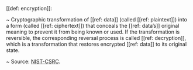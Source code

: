 [[def: encryption]]:

~ Cryptographic transformation of [[ref: data]] (called [[ref: plaintext]]) into a form (called [[ref: ciphertext]]) that conceals the [[ref: data’s]] original meaning to prevent it from being known or used. If the transformation is reversible, the corresponding reversal process is called [[ref: decryption]], which is a transformation that restores encrypted [[ref: data]] to its original state.

~ Source: [NIST-CSRC](https://csrc.nist.gov/glossary/term/encryption).

